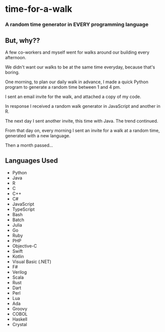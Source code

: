 # time-for-a-walk
### A random time generator in **EVERY** programming language

## But, why??
A few co-workers and myself went for walks around our building every afternoon.

We didn't want our walks to be at the same time everyday, because that's boring.

One morning, to plan our daily walk in advance, I made a quick Python program to generate a random time between 1 and 4 pm.

I sent an email invite for the walk, and attached a copy of my code.

In response I received a random walk generator in JavaScript and another in R.

The next day I sent another invite, this time with Java. The trend continued.

From that day on, every morning I sent an invite for a walk at a random time, generated with a new language.

Then a month passed...


## Languages Used
- Python
- Java
- R
- C
- C++
- C#
- JavaScript
- TypeScript
- Bash
- Batch
- Julia
- Go
- Ruby
- PHP
- Objective-C
- Swift
- Kotlin
- Visual Basic (.NET)
- F#
- Verilog
- Scala
- Rust
- Dart
- Perl
- Lua
- Ada
- Groovy
- COBOL
- Haskell
- Crystal
